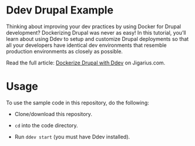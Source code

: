 # Ddev Drupal Example

Thinking about improving your dev practices by using Docker for
Drupal development? Dockerizing Drupal was never as easy! In this tutorial,
you’ll learn about using Ddev to setup and customize Drupal deployments so
that all your developers have identical dev environments that resemble
production environments as closely as possible.

Read the full article: [Dockerize Drupal with Ddev](https://jigarius.com/blog/drupal-with-ddev)
on Jigarius.com.

# Usage

To use the sample code in this repository, do the following:

  * Clone/download this repository.

  * `cd` into the code directory.

  * Run `ddev start` (you must have Ddev installed).
